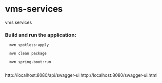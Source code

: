 # vms-services
 vms services
### Build and run the application:
```
  mvn spotless:apply
  
  mvn clean package
  
  mvn spring-boot:run
  
  ```
  http://localhost:8080/api/swagger-ui
  http://localhost:8080/swagger-ui.html